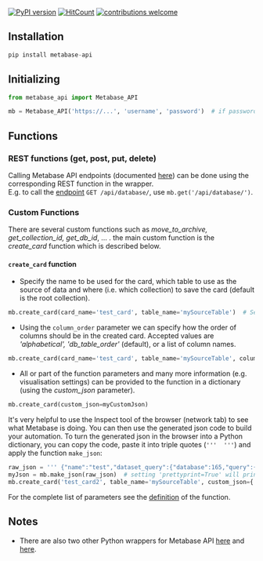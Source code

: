 [![PyPI version](https://badge.fury.io/py/metabase-api.svg)](https://badge.fury.io/py/metabase-api?)
[![HitCount](http://hits.dwyl.com/vvaezian/metabase_api_python.svg)](http://hits.dwyl.com/vvaezian/metabase_api_python)
[![contributions welcome](https://img.shields.io/badge/contributions-welcome-brightgreen.svg)](https://github.com/vvaezian/metabase_api_python/issues)

## Installation
```python
pip install metabase-api
```

## Initializing
```python
from metabase_api import Metabase_API

mb = Metabase_API('https://...', 'username', 'password')  # if password is not given, it will prompt for password
```
## Functions
### REST functions (get, post, put, delete)
Calling Metabase API endpoints (documented [here](https://github.com/metabase/metabase/blob/master/docs/api-documentation.md)) can be done using the corresponding REST function in the wrapper.  
E.g. to call the [endpoint](https://github.com/metabase/metabase/blob/master/docs/api-documentation.md#get-apidatabase) `GET /api/database/`, use `mb.get('/api/database/')`.

### Custom Functions
There are several custom functions such as *move_to_archive, get_collection_id, get_db_id*, ... . the main custom function is the *create_card* function which is described below.  
#### `create_card` function
- Specify the name to be used for the card, which table to use as the source of data and where (i.e. which collection) to save the card (default is the root collection).  
```python
mb.create_card(card_name='test_card', table_name='mySourceTable')  # Setting `verbose=True` will print extra information while creating the card.
```
- Using the `column_order` parameter we can specify how the order of columns should be in the created card. Accepted values are *'alphabetical', 'db_table_order'* (default), or a list of column names.
```python
mb.create_card(card_name='test_card', table_name='mySourceTable', column_order=['myCol5', 'myCol3', 'myCol8'])
```
- All or part of the function parameters and many more information (e.g. visualisation settings) can be provided to the function in a dictionary (using the *custom_json* parameter).
```python
mb.create_card(custom_json=myCustomJson)
```
It's very helpful to use the Inspect tool of the browser (network tab) to see what Metabase is doing. You can then use the generated json code to build your automation. To turn the generated json in the browser into a Python dictionary, you can copy the code, paste it into triple quotes (`'''  '''`) and apply the function `make_json`:
```python
raw_json = ''' {"name":"test","dataset_query":{"database":165,"query":{"fields":[["field-id",35839],["field-id",35813],["field-id",35829],["field-id",35858],["field-id",35835],["field-id",35803],["field-id",35843],["field-id",35810],["field-id",35826],["field-id",35815],["field-id",35831],["field-id",35827],["field-id",35852],["field-id",35832],["field-id",35863],["field-id",35851],["field-id",35850],["field-id",35864],["field-id",35854],["field-id",35846],["field-id",35811],["field-id",35933],["field-id",35862],["field-id",35833],["field-id",35816]],"source-table":2154},"type":"query"},"display":"table","description":null,"visualization_settings":{"table.column_formatting":[{"columns":["Diff"],"type":"range","colors":["#ED6E6E","white","#84BB4C"],"min_type":"custom","max_type":"custom","min_value":-30,"max_value":30,"operator":"=","value":"","color":"#509EE3","highlight_row":false}],"table.pivot_column":"Sale_Date","table.cell_column":"SKUID"},"archived":false,"enable_embedding":false,"embedding_params":null,"collection_id":183,"collection_position":null,"result_metadata":[{"name":"Sale_Date","display_name":"Sale_Date","base_type":"type/DateTime","fingerprint":{"global":{"distinct-count":1,"nil%":0},"type":{"type/DateTime":{"earliest":"2019-12-28T00:00:00","latest":"2019-12-28T00:00:00"}}},"special_type":null},{"name":"Account_ID","display_name":"Account_ID","base_type":"type/Text","fingerprint":{"global":{"distinct-count":411,"nil%":0},"type":{"type/Text":{"percent-json":0,"percent-url":0,"percent-email":0,"average-length":9}}},"special_type":null},{"name":"Account_Name","display_name":"Account_Name","base_type":"type/Text","fingerprint":{"global":{"distinct-count":410,"nil%":0.0015},"type":{"type/Text":{"percent-json":0,"percent-url":0,"percent-email":0,"average-length":21.2916}}},"special_type":null},{"name":"Account_Type","display_name":"Account_Type","base_type":"type/Text","special_type":"type/Category","fingerprint":{"global":{"distinct-count":5,"nil%":0.0015},"type":{"type/Text":{"percent-json":0,"percent-url":0,"percent-email":0,"average-length":3.7594}}}}],"metadata_checksum":"7XP8bmR1h5f662CFE87tjQ=="} '''
myJson = mb.make_json(raw_json)  # setting 'prettyprint=True' will print the output in a structured format.
mb.create_card('test_card2', table_name='mySourceTable', custom_json={'visualization_settings':myJson['visualization_settings']})
```
For the complete list of parameters see the [definition](https://github.com/vvaezian/metabase_api_python/blob/8decd21c0e03aeb0f5d4243e081c1bc1a08d627b/metabase_api/metabase_api.py#L202) of the function.
## Notes
- There are also two other Python wrappers for Metabase API [here](https://github.com/mertsalik/metabasepy) and [here](https://github.com/STUnitas/metabase-py).
